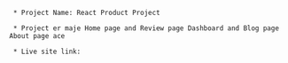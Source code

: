     
     * Project Name: React Product Project
     
     * Project er maje Home page and Review page Dashboard and Blog page About page ace
     
     * Live site link: 

